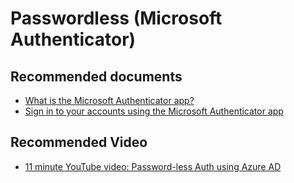 <properties
    pageTitle="Passwordless (Microsoft Authenticator)"
    description="Passwordless (Microsoft Authenticator)"
    service="microsoft.aad"
    resource="Microsoft_AAD_IAM"
    authors="marwaIDCxP"
    ms.author="marwa"
    displayOrder="1770"
    supportTopicIds="32641425"
    selfHelpType="generic"
    resourceTags=""
    productPesIds="16579"
    cloudEnvironments="public"
/>

# Passwordless (Microsoft Authenticator)

## **Recommended documents**

*	[What is the Microsoft Authenticator app?](https://docs.microsoft.com/en-us/azure/active-directory/user-help/user-help-auth-app-overview)
* [Sign in to your accounts using the Microsoft Authenticator app](https://docs.microsoft.com/en-us/azure/active-directory/user-help/user-help-auth-app-sign-in)

## **Recommended Video**
*	[11 minute YouTube video: Password-less Auth using Azure AD](https://www.youtube.com/watch?v=YFvAbr-Qsm4&feature=youtu.be)
